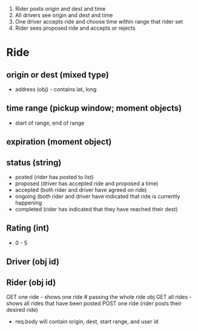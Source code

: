 1. Rider posts origin and dest and time
2. All drivers see origin and dest and time
3. One driver accepts ride and choose time within range that rider set
4. Rider sees proposed ride and accepts or rejects  

# Ride
## origin or dest (mixed type)
- address (obj) - contains lat, long
## time range (pickup window; moment objects)
- start of range, end of range
## expiration (moment object)
## status (string)
- posted (rider has posted to list)
- proposed (driver has accepted ride and proposed a time)
- accepted (both rider and driver have agreed on ride)
- ongoing (both rider and driver have indicated that ride is currently happening
- completed (rider has indicated that they have reached their dest)
## Rating (int)
- 0 - 5
## Driver (obj id)
## Rider (obj id)

GET one ride - shows one ride # passing the whole ride obj
GET all rides - shows all rides that have been posted
POST one ride (rider posts their desired ride)
- req.body will contain origin, dest, start range, and user id
